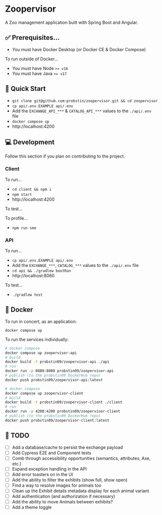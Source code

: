 # Zoopervisor

A Zoo management application built with Spring Boot and Angular.

## :white_check_mark: Prerequisites...

- You must have Docker Desktop (or Docker CE & Docker Compose)

To run outside of Docker...

- You must have Node `>= v16`
- You must have Java `>= v17`

## :running: Quick Start

- `git clone git@github.com:probstin/zoopervisor.git && cd zoopervisor`
- `cp api/.env.EXAMPLE api/.env`
- Add the `EXCHANGE_API_***` & `CATALOG_API_***` values to the `./api/.env` file
- `docker compose up`
- http://localhost:4200

## :computer: Development

Follow this section if you plan on contributing to the project.

### Client

To run...
- `cd client && npm i`
- `npm start`
- http://localhost:4200

To test...

To profile...
- `npm run sme`

### API

To run...
- `cp api/.env.EXAMPLE api/.env`
- Add the `EXCHANGE_***`, `CATALOG_***` values to the `./api/.env` file
- `cd api && ./gradlew bootRun`
- http://localhost:8080

To test...
- `./gradlew test`

## :whale: Docker

To run in concert, as an application:

`docker compose up`

To run the services individually:

```bash
# docker compose 
docker compose up zoopervisor-api
# build
docker build -t probstin09/zoopervisor-api ./api
# run
docker run -p 8080:8080 probstin09/zoopervisor-api
# publish (to the probstin09 DockerHub repo)
docker push probstin09/zoopervisor-api:latest
```

```bash
# docker compose 
docker compose up zoopervisor-client
# build
docker build -t probstin09/zoopervisor-client ./client
# run
docker run -p 4200:4200 probstin09/zoopervisor-client
# publish (to the probstin09 DockerHub repo)
docker push probstin09/zoopervisor-client:latest
```

## :nail_care: TODO

- [ ] Add a database/cache to persist the exchange payload
- [ ] Add Cypress E2E and Component tests
- [ ] Comb through accessibility opportunities (semantics, attributes, Axe, etc.)
- [ ] Expand exception handling in the API
- [ ] Add error toasters on in the UI
- [ ] Add the ability to filter the exhibits (show full, show open)
- [ ] Find a way to resolve images for animals too
- [ ] Clean up the Exhibit details metadata display for each animal variant
- [ ] Add authentication (and authorization if necessary)
- [ ] Add the ability to move Animals between exhibits?
- [ ] Add a theme toggle
